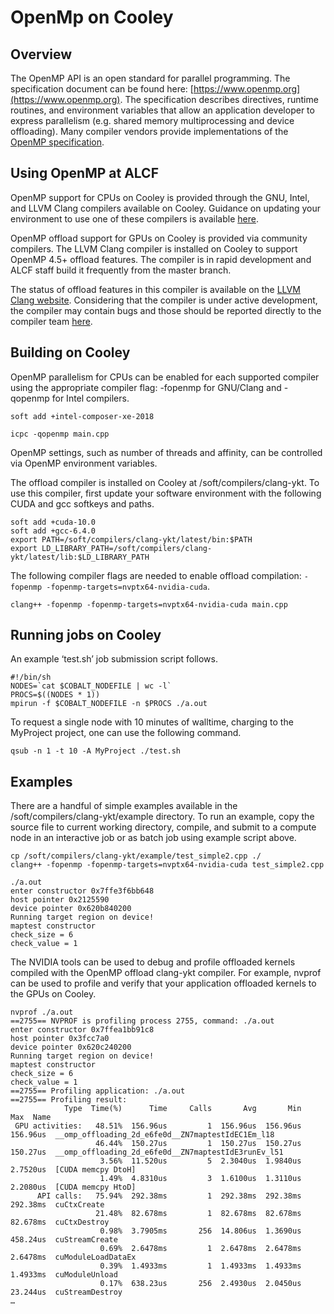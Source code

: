 # OpenMp on Cooley
## Overview
The OpenMP API is an open standard for parallel programming. The specification document can be found here: [https://www.openmp.org](https://www.openmp.org). The specification describes directives, runtime routines, and environment variables that allow an application developer to express parallelism (e.g. shared memory multiprocessing and device offloading). Many compiler vendors provide implementations of the [OpenMP specification](https://www.openmp.org).

## Using OpenMP at ALCF
OpenMP support for CPUs on Cooley is provided through the GNU, Intel, and LLVM Clang compilers available on Cooley. Guidance on updating your environment to use one of these compilers is available [here](../compiling-and-linking/compiling-and-linking.md).

OpenMP offload support for GPUs on Cooley is provided via community compilers. The LLVM Clang compiler is installed on Cooley to support OpenMP 4.5+ offload features. The compiler is in rapid development and ALCF staff build it frequently from the master branch. 

The status of offload features in this compiler is available on the [LLVM Clang website](https://clang.llvm.org/docs/OpenMPSupport.html). Considering that the compiler is under active development, the compiler may contain bugs and those should be reported directly to the compiler team [here](https://bugs.llvm.org/).

## Building on Cooley
OpenMP parallelism for CPUs can be enabled for each supported compiler using the appropriate compiler flag: -fopenmp for GNU/Clang and -qopenmp for Intel compilers.
```
soft add +intel-composer-xe-2018

icpc -qopenmp main.cpp
```

OpenMP settings, such as number of threads and affinity, can be controlled via OpenMP environment variables.

The offload compiler is installed on Cooley at /soft/compilers/clang-ykt. To use this compiler, first update your software environment with the following CUDA and gcc softkeys and paths.
```
soft add +cuda-10.0
soft add +gcc-6.4.0
export PATH=/soft/compilers/clang-ykt/latest/bin:$PATH
export LD_LIBRARY_PATH=/soft/compilers/clang-ykt/latest/lib:$LD_LIBRARY_PATH
```

The following compiler flags are needed to enable offload compilation: ```-fopenmp -fopenmp-targets=nvptx64-nvidia-cuda```.
```
clang++ -fopenmp -fopenmp-targets=nvptx64-nvidia-cuda main.cpp
```

## Running jobs on Cooley
An example ‘test.sh’ job submission script follows.
```
#!/bin/sh
NODES=`cat $COBALT_NODEFILE | wc -l`
PROCS=$((NODES * 1))
mpirun -f $COBALT_NODEFILE -n $PROCS ./a.out
```

To request a single node with 10 minutes of walltime, charging to the MyProject project, one can use the following command.
```
qsub -n 1 -t 10 -A MyProject ./test.sh
```

## Examples
There are a handful of simple examples available in the /soft/compilers/clang-ykt/example directory. To run an example, copy the source file to current working directory, compile, and submit to a compute node in an interactive job or as batch job using example script above.
```
cp /soft/compilers/clang-ykt/example/test_simple2.cpp ./
clang++ -fopenmp -fopenmp-targets=nvptx64-nvidia-cuda test_simple2.cpp

./a.out
enter constructor 0x7ffe3f6bb648
host pointer 0x2125590
device pointer 0x620b840200
Running target region on device!
maptest constructor
check_size = 6
check_value = 1
```

The NVIDIA tools can be used to debug and profile offloaded kernels compiled with the OpenMP offload clang-ykt compiler. For example, nvprof can be used to profile and verify that your application offloaded kernels to the GPUs on Cooley.
```
nvprof ./a.out 
==2755== NVPROF is profiling process 2755, command: ./a.out
enter constructor 0x7ffea1bb91c8
host pointer 0x3fcc7a0
device pointer 0x620c240200
Running target region on device!
maptest constructor
check_size = 6
check_value = 1
==2755== Profiling application: ./a.out
==2755== Profiling result:
            Type  Time(%)      Time     Calls       Avg       Min       Max  Name
 GPU activities:   48.51%  156.96us         1  156.96us  156.96us  156.96us  __omp_offloading_2d_e6fe0d__ZN7maptestIdEC1Em_l18
                   46.44%  150.27us         1  150.27us  150.27us  150.27us  __omp_offloading_2d_e6fe0d__ZN7maptestIdE3runEv_l51
                    3.56%  11.520us         5  2.3040us  1.9840us  2.7520us  [CUDA memcpy DtoH]
                    1.49%  4.8310us         3  1.6100us  1.3110us  2.2080us  [CUDA memcpy HtoD]
      API calls:   75.94%  292.38ms         1  292.38ms  292.38ms  292.38ms  cuCtxCreate
                   21.48%  82.678ms         1  82.678ms  82.678ms  82.678ms  cuCtxDestroy
                    0.98%  3.7905ms       256  14.806us  1.3690us  458.24us  cuStreamCreate
                    0.69%  2.6478ms         1  2.6478ms  2.6478ms  2.6478ms  cuModuleLoadDataEx
                    0.39%  1.4933ms         1  1.4933ms  1.4933ms  1.4933ms  cuModuleUnload
                    0.17%  638.23us       256  2.4930us  2.0450us  23.244us  cuStreamDestroy
…
```






